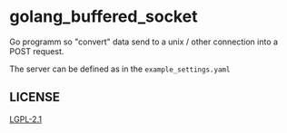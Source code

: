 # golang_buffered_socket

Go programm so "convert" data send to a unix / other connection into a POST request.

The server can be defined as in the `example_settings.yaml`

## LICENSE
[LGPL-2.1](LICENSE)
